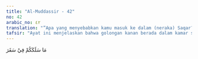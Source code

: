 ```yaml
---
title: "Al-Muddassir - 42"
no: 42
arabic_no: ٤٢
translation: "”Apa yang menyebabkan kamu masuk ke dalam (neraka) Saqar?”"
tafsir: "Ayat ini menjelaskan bahwa golongan kanan berada dalam kamar surga yang penuh kenikmatan, sementara golongan yang berdosa bergelimang dalam azab neraka. Namun demikian, mereka saling dapat tanya bertanya, \"Kenapa engkau sampai dimasukkan ke dalam neraka itu?\"\n\nMereka menjawab dengan jujur dan terus terang bahwa mereka tidak mengerjakan salat di atas dunia dahulu, berbeda dengan orang-orang mukmin yang tetap melaksanakan salat. Sebab waktu itu mereka tidak yakin sedikit pun bahwa hal itu memang sebenarnya diperintahkan Allah."
---
```

مَا سَلَكَكُمْ فِيْ سَقَرَ 